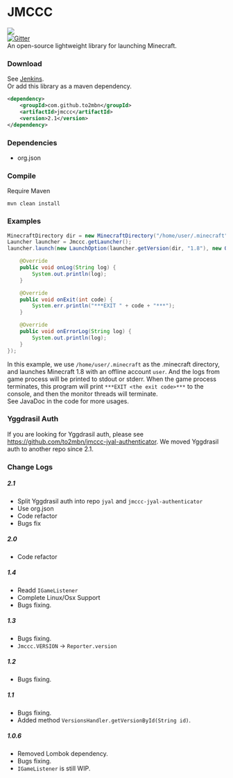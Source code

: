 # JMCCC
![](http://i1.tietuku.com/e86de030295d85ac.png)<br/>
[![Gitter](https://badges.gitter.im/Join%20Chat.svg)](https://gitter.im/Southern-InfinityStudio/JMCCC?utm_source=badge&utm_medium=badge&utm_campaign=pr-badge)<br/>
An open-source lightweight library for launching Minecraft.<br/>

### Download
See [Jenkins](http://ci.infinity-studio.org/job/JMCCC/).<br/>
Or add this library as a maven dependency.<br/>
```xml
<dependency>
	<groupId>com.github.to2mbn</groupId>
	<artifactId>jmccc</artifactId>
	<version>2.1</version>
</dependency>
```

### Dependencies
* org.json

### Compile
Require Maven

	mvn clean install

### Examples
```java
MinecraftDirectory dir = new MinecraftDirectory("/home/user/.minecraft");
Launcher launcher = Jmccc.getLauncher();
launcher.launch(new LaunchOption(launcher.getVersion(dir, "1.8"), new OfflineAuthenticator("user"), dir), new GameProcessListener() {

	@Override
	public void onLog(String log) {
		System.out.println(log);
	}

	@Override
	public void onExit(int code) {
		System.err.println("***EXIT " + code + "***");
	}

	@Override
	public void onErrorLog(String log) {
		System.out.println(log);
	}
});
```
In this example, we use `/home/user/.minecraft` as the .minecraft directory, and launches Minecraft 1.8 with an offline
account `user`. And the logs from game process will be printed to stdout or stderr. When the game process terminates, 
this program will print `***EXIT <the exit code>***` to the console, and then the monitor threads will terminate.<br/>
See JavaDoc in the code for more usages.

### Yggdrasil Auth
If you are looking for Yggdrasil auth, please see https://github.com/to2mbn/jmccc-jyal-authenticator.
We moved Yggdrasil auth to another repo since 2.1.

### Change Logs
##### 2.1
* Split Yggdrasil auth into repo `jyal` and `jmccc-jyal-authenticator`
* Use org.json
* Code refactor
* Bugs fix

##### 2.0
* Code refactor

##### 1.4
* Readd `IGameListener`
* Complete Linux/Osx Support
* Bugs fixing.

##### 1.3
* Bugs fixing.
* `Jmccc.VERSION` -> `Reporter.version`

##### 1.2
* Bugs fixing.

##### 1.1
* Bugs fixing.
* Added method `VersionsHandler.getVersionById(String id)`.

##### 1.0.6
* Removed Lombok dependency.
* Bugs fixing.
* `IGameListener` is still WIP.

